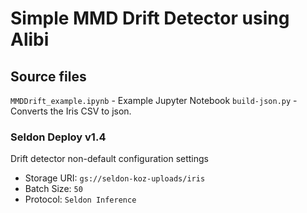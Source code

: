 # Simple MMD Drift Detector using Alibi

## Source files

`MMDDrift_example.ipynb` - Example Jupyter Notebook
`build-json.py` - Converts the Iris CSV to json.

### Seldon Deploy v1.4

Drift detector non-default configuration settings

- Storage URI: `gs://seldon-koz-uploads/iris`
- Batch Size: `50`
- Protocol: `Seldon Inference`
